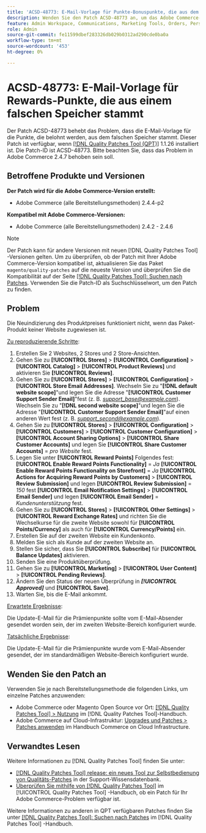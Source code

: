 ```yaml
---
title: 'ACSD-48773: E-Mail-Vorlage für Punkte-Bonuspunkte, die aus dem falschen Speicher genommen wurde'
description: Wenden Sie den Patch ACSD-48773 an, um das Adobe Commerce-Problem zu beheben, bei dem die E-Mail-Vorlage für die Punkte, die belohnt werden, aus dem falschen Store stammt.
feature: Admin Workspace, Communications, Marketing Tools, Orders, Personalization, Rewards
role: Admin
source-git-commit: fe11599dbef283326db029b0312ad290cde0ba0a
workflow-type: tm+mt
source-wordcount: '453'
ht-degree: 0%

---
```


# ACSD-48773: E-Mail-Vorlage für Rewards-Punkte, die aus einem falschen Speicher stammt

Der Patch ACSD-48773 behebt das Problem, dass die E-Mail-Vorlage für die Punkte, die belohnt werden, aus dem falschen Speicher stammt. Dieser Patch ist verfügbar, wenn [[!DNL Quality Patches Tool (QPT)]](https://experienceleague.adobe.com/en/docs/commerce-knowledge-base/kb/announcements/commerce-announcements/magento-quality-patches-released-new-tool-to-self-serve-quality-patches) 1.1.26 installiert ist. Die Patch-ID ist ACSD-48773. Bitte beachten Sie, dass das Problem in Adobe Commerce 2.4.7 behoben sein soll.

## Betroffene Produkte und Versionen

**Der Patch wird für die Adobe Commerce-Version erstellt:**

* Adobe Commerce (alle Bereitstellungsmethoden) 2.4.4-p2

**Kompatibel mit Adobe Commerce-Versionen:**

* Adobe Commerce (alle Bereitstellungsmethoden) 2.4.2 - 2.4.6

>[!NOTE]
>
>Der Patch kann für andere Versionen mit neuen [!DNL Quality Patches Tool] -Versionen gelten. Um zu überprüfen, ob der Patch mit Ihrer Adobe Commerce-Version kompatibel ist, aktualisieren Sie das Paket `magento/quality-patches` auf die neueste Version und überprüfen Sie die Kompatibilität auf der Seite [[!DNL Quality Patches Tool]: Suchen nach Patches](https://experienceleague.adobe.com/tools/commerce-quality-patches/index.html). Verwenden Sie die Patch-ID als Suchschlüsselwort, um den Patch zu finden.

## Problem

Die Neuindizierung des Produktpreises funktioniert nicht, wenn das Paket-Produkt keiner Website zugewiesen ist.

<u>Zu reproduzierende Schritte</u>:

1. Erstellen Sie 2 Websites, 2 Stores und 2 Store-Ansichten.
1. Gehen Sie zu **[!UICONTROL Stores]** > **[!UICONTROL Configuration]** > **[!UICONTROL Catalog]** > **[!UICONTROL Product Reviews]** und aktivieren Sie **[!UICONTROL Reviews]**.
1. Gehen Sie zu **[!UICONTROL Stores]** > **[!UICONTROL Configuration]** > **[!UICONTROL Store Email Addresses]**.
Wechseln Sie zu &quot;**[!DNL default website scope]**&quot;und legen Sie die Adresse &quot;**[!UICONTROL Customer Support Sender Email]**&quot;fest (z. B. *support_base@example.com*).
Wechseln Sie zu &quot;**[!DNL second website scope]**&quot;und legen Sie die Adresse &quot;**[!UICONTROL Customer Support Sender Email]**&quot;auf einen anderen Wert fest (z. B. *support_second@example.com*).
1. Gehen Sie zu **[!UICONTROL Stores]** > **[!UICONTROL Configuration]** > **[!UICONTROL Customers]** > **[!UICONTROL Customer Configuration]** > **[!UICONTROL Account Sharing Options]** > **[!UICONTROL Share Customer Accounts]** und legen Sie **[!UICONTROL Share Customer Accounts]** = *pro Website* fest.
1. Legen Sie unter **[!UICONTROL Reward Points]** Folgendes fest:
   **[!UICONTROL Enable Reward Points Functionality]** = *Ja*
   **[!UICONTROL Enable Reward Points Functionality on Storefront]** = *Ja*
   **[!UICONTROL Actions for Acquiring Reward Points by Customers]** > **[!UICONTROL Review Submission]** und legen **[!UICONTROL Review Submission]** = *150* fest
   **[!UICONTROL Email Notification Settings]** > **[!UICONTROL Email Sender]** und legen **[!UICONTROL Email Sender]** = *Kundenunterstützung* fest.
1. Gehen Sie zu **[!UICONTROL Stores]** > **[!UICONTROL Other Settings]** > **[!UICONTROL Reward Exchange Rates]** und richten Sie die Wechselkurse für die zweite Website sowohl für **[!UICONTROL Points/Currency]** als auch für **[!UICONTROL Currency/Points]** ein.
1. Erstellen Sie auf der zweiten Website ein Kundenkonto.
1. Melden Sie sich als Kunde auf der zweiten Website an.
1. Stellen Sie sicher, dass Sie **[!UICONTROL Subscribe]** für **[!UICONTROL Balance Updates]** aktivieren.
1. Senden Sie eine Produktüberprüfung.
1. Gehen Sie zu **[!UICONTROL Marketing]** > **[!UICONTROL User Content]** > **[!UICONTROL Pending Reviews]**.
1. Ändern Sie den Status der neuen Überprüfung in ***[!UICONTROL Approved]*** und **[!UICONTROL Save]**.
1. Warten Sie, bis die E-Mail ankommt.

<u>Erwartete Ergebnisse</u>:

Die Update-E-Mail für die Prämienpunkte sollte vom E-Mail-Absender gesendet worden sein, der im zweiten Website-Bereich konfiguriert wurde.

<u>Tatsächliche Ergebnisse</u>:

Die Update-E-Mail für die Prämienpunkte wurde vom E-Mail-Absender gesendet, der im standardmäßigen Website-Bereich konfiguriert wurde.

## Wenden Sie den Patch an

Verwenden Sie je nach Bereitstellungsmethode die folgenden Links, um einzelne Patches anzuwenden:

* Adobe Commerce oder Magento Open Source vor Ort: [[!DNL Quality Patches Tool] > Nutzung](/help/tools/quality-patches-tool/usage.md) im [!DNL Quality Patches Tool]-Handbuch.
* Adobe Commerce auf Cloud-Infrastruktur: [Upgrades und Patches > Patches anwenden](https://experienceleague.adobe.com/docs/commerce-cloud-service/user-guide/develop/upgrade/apply-patches.html) im Handbuch Commerce on Cloud Infrastructure.

## Verwandtes Lesen

Weitere Informationen zu [!DNL Quality Patches Tool] finden Sie unter:

* [[!DNL Quality Patches Tool] release: ein neues Tool zur Selbstbedienung von Qualitäts-Patches](https://experienceleague.adobe.com/en/docs/commerce-knowledge-base/kb/announcements/commerce-announcements/magento-quality-patches-released-new-tool-to-self-serve-quality-patches) in der Support-Wissensdatenbank.
* [Überprüfen Sie mithilfe von  [!DNL Quality Patches Tool]](/help/tools/quality-patches-tool/patches-available-in-qpt/check-patch-for-magento-issue-with-magento-quality-patches.md) im [!UICONTROL Quality Patches Tool] -Handbuch, ob ein Patch für Ihr Adobe Commerce-Problem verfügbar ist.


Weitere Informationen zu anderen in QPT verfügbaren Patches finden Sie unter [[!DNL Quality Patches Tool]: Suchen nach Patches](https://experienceleague.adobe.com/tools/commerce-quality-patches/index.html) im [!DNL Quality Patches Tool] -Handbuch.
